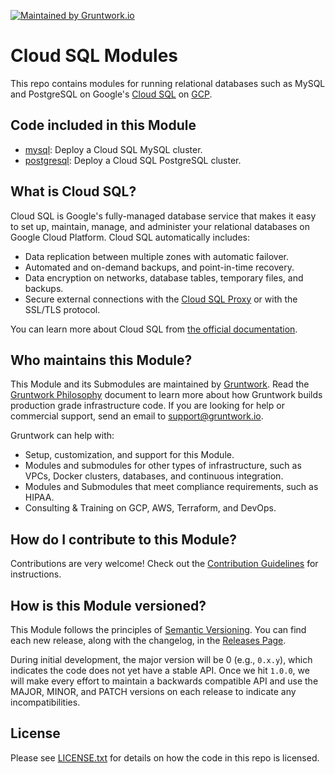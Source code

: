 [![Maintained by Gruntwork.io](https://img.shields.io/badge/maintained%20by-gruntwork.io-%235849a6.svg)](https://gruntwork.io/?ref=repo_google_cloudsql)

# Cloud SQL Modules

This repo contains modules for running relational databases such as MySQL and PostgreSQL on Google's
[Cloud SQL](https://cloud.google.com/sql/) on [GCP](https://cloud.google.com/).

## Code included in this Module

* [mysql](/modules/mysql): Deploy a Cloud SQL MySQL cluster.
* [postgresql](/modules/postgresql): Deploy a Cloud SQL PostgreSQL cluster.


## What is Cloud SQL?

Cloud SQL is Google's fully-managed database service that makes it easy to set up, maintain, manage, and administer 
your relational databases on Google Cloud Platform. Cloud SQL automatically includes: 

* Data replication between multiple zones with automatic failover.
* Automated and on-demand backups, and point-in-time recovery.
* Data encryption on networks, database tables, temporary files, and backups.
* Secure external connections with the [Cloud SQL Proxy](https://cloud.google.com/sql/docs/mysql/sql-proxy) or with the SSL/TLS protocol.

You can learn more about Cloud SQL from [the official documentation](https://cloud.google.com/sql/docs/).

## Who maintains this Module?

This Module and its Submodules are maintained by [Gruntwork](http://www.gruntwork.io/). Read the [Gruntwork Philosophy](/GRUNTWORK_PHILOSOPHY.md) document to learn more about how Gruntwork builds production grade infrastructure code. If you are looking for help or
commercial support, send an email to
[support@gruntwork.io](mailto:support@gruntwork.io?Subject=Google%20SQL%20Module).

Gruntwork can help with:

* Setup, customization, and support for this Module.
* Modules and submodules for other types of infrastructure, such as VPCs, Docker clusters, databases, and continuous
  integration.
* Modules and Submodules that meet compliance requirements, such as HIPAA.
* Consulting & Training on GCP, AWS, Terraform, and DevOps.


## How do I contribute to this Module?

Contributions are very welcome! Check out the [Contribution Guidelines](/CONTRIBUTING.md) for instructions.


## How is this Module versioned?

This Module follows the principles of [Semantic Versioning](http://semver.org/). You can find each new release, along
with the changelog, in the [Releases Page](../../releases).

During initial development, the major version will be 0 (e.g., `0.x.y`), which indicates the code does not yet have a
stable API. Once we hit `1.0.0`, we will make every effort to maintain a backwards compatible API and use the MAJOR,
MINOR, and PATCH versions on each release to indicate any incompatibilities.


## License

Please see [LICENSE.txt](/LICENSE.txt) for details on how the code in this repo is licensed.
